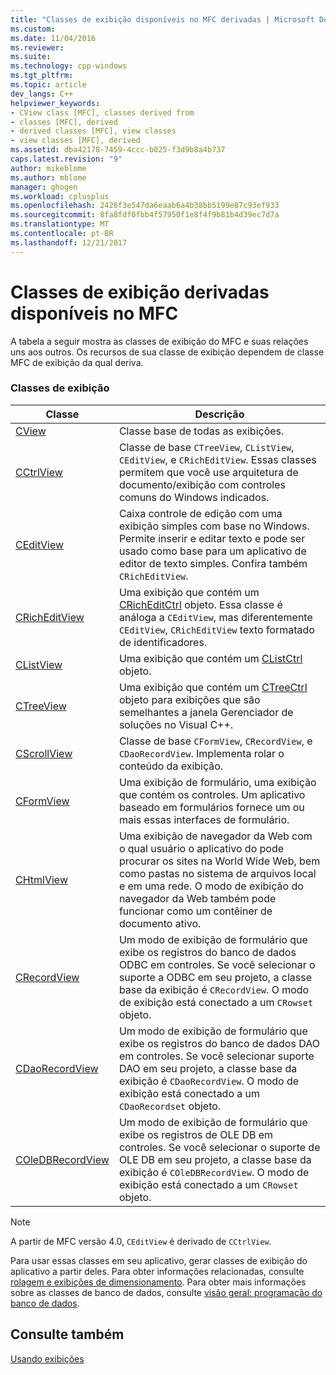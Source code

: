 ```yaml
---
title: "Classes de exibição disponíveis no MFC derivadas | Microsoft Docs"
ms.custom: 
ms.date: 11/04/2016
ms.reviewer: 
ms.suite: 
ms.technology: cpp-windows
ms.tgt_pltfrm: 
ms.topic: article
dev_langs: C++
helpviewer_keywords:
- CView class [MFC], classes derived from
- classes [MFC], derived
- derived classes [MFC], view classes
- view classes [MFC], derived
ms.assetid: dba42178-7459-4ccc-b025-f3d9b8a4b737
caps.latest.revision: "9"
author: mikeblome
ms.author: mblome
manager: ghogen
ms.workload: cplusplus
ms.openlocfilehash: 2426f3e547da6eaab6a4b38bb5199e87c93ef933
ms.sourcegitcommit: 8fa8fdf0fbb4f57950f1e8f4f9b81b4d39ec7d7a
ms.translationtype: MT
ms.contentlocale: pt-BR
ms.lasthandoff: 12/21/2017
---
```

# <a name="derived-view-classes-available-in-mfc"></a>Classes de exibição derivadas disponíveis no MFC
A tabela a seguir mostra as classes de exibição do MFC e suas relações uns aos outros. Os recursos de sua classe de exibição dependem de classe MFC de exibição da qual deriva.  
  
### <a name="view-classes"></a>Classes de exibição  
  
|Classe|Descrição|  
|-----------|-----------------|  
|[CView](../mfc/reference/cview-class.md)|Classe base de todas as exibições.|  
|[CCtrlView](../mfc/reference/cctrlview-class.md)|Classe de base `CTreeView`, `CListView`, `CEditView`, e `CRichEditView`. Essas classes permitem que você use arquitetura de documento/exibição com controles comuns do Windows indicados.|  
|[CEditView](../mfc/reference/ceditview-class.md)|Caixa controle de edição com uma exibição simples com base no Windows. Permite inserir e editar texto e pode ser usado como base para um aplicativo de editor de texto simples. Confira também `CRichEditView`.|  
|[CRichEditView](../mfc/reference/cricheditview-class.md)|Uma exibição que contém um [CRichEditCtrl](../mfc/reference/cricheditctrl-class.md) objeto. Essa classe é análoga a `CEditView`, mas diferentemente `CEditView`, `CRichEditView` texto formatado de identificadores.|  
|[CListView](../mfc/reference/clistview-class.md)|Uma exibição que contém um [CListCtrl](../mfc/reference/clistctrl-class.md) objeto.|  
|[CTreeView](../mfc/reference/ctreeview-class.md)|Uma exibição que contém um [CTreeCtrl](../mfc/reference/ctreectrl-class.md) objeto para exibições que são semelhantes a janela Gerenciador de soluções no Visual C++.|  
|[CScrollView](../mfc/reference/cscrollview-class.md)|Classe de base `CFormView`, `CRecordView`, e `CDaoRecordView`. Implementa rolar o conteúdo da exibição.|  
|[CFormView](../mfc/reference/cformview-class.md)|Uma exibição de formulário, uma exibição que contém os controles. Um aplicativo baseado em formulários fornece um ou mais essas interfaces de formulário.|  
|[CHtmlView](../mfc/reference/chtmlview-class.md)|Uma exibição de navegador da Web com o qual usuário o aplicativo do pode procurar os sites na World Wide Web, bem como pastas no sistema de arquivos local e em uma rede. O modo de exibição do navegador da Web também pode funcionar como um contêiner de documento ativo.|  
|[CRecordView](../mfc/reference/crecordview-class.md)|Um modo de exibição de formulário que exibe os registros do banco de dados ODBC em controles. Se você selecionar o suporte a ODBC em seu projeto, a classe base da exibição é `CRecordView`. O modo de exibição está conectado a um `CRowset` objeto.|  
|[CDaoRecordView](../mfc/reference/cdaorecordview-class.md)|Um modo de exibição de formulário que exibe os registros do banco de dados DAO em controles. Se você selecionar suporte DAO em seu projeto, a classe base da exibição é `CDaoRecordView`. O modo de exibição está conectado a um `CDaoRecordset` objeto.|  
|[COleDBRecordView](../mfc/reference/coledbrecordview-class.md)|Um modo de exibição de formulário que exibe os registros de OLE DB em controles. Se você selecionar o suporte de OLE DB em seu projeto, a classe base da exibição é `COleDBRecordView`. O modo de exibição está conectado a um `CRowset` objeto.|  
  
> [!NOTE]
>  A partir de MFC versão 4.0, `CEditView` é derivado de `CCtrlView`.  
  
 Para usar essas classes em seu aplicativo, gerar classes de exibição do aplicativo a partir deles. Para obter informações relacionadas, consulte [rolagem e exibições de dimensionamento](../mfc/scrolling-and-scaling-views.md). Para obter mais informações sobre as classes de banco de dados, consulte [visão geral: programação do banco de dados](../data/data-access-programming-mfc-atl.md).  
  
## <a name="see-also"></a>Consulte também  
 [Usando exibições](../mfc/using-views.md)

